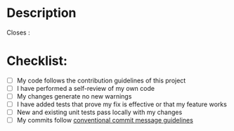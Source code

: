 # Description

 <!-- Description about this pull request -->

Closes : <!-- refer the github issue. Ex: #084-->

# Checklist:

- [ ] My code follows the contribution guidelines of this project
- [ ] I have performed a self-review of my own code
- [ ] My changes generate no new warnings
- [ ] I have added tests that prove my fix is effective or that my feature works
- [ ] New and existing unit tests pass locally with my changes
- [ ] My commits follow [conventional commit message guidelines](https://www.conventionalcommits.org/en/v1.0.0/)
